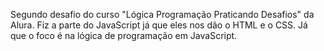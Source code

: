 Segundo desafio do curso "Lógica Programação Praticando Desafios" da Alura. Fiz a parte do JavaScript já que eles nos dão o HTML e o CSS. Já que o foco é na lógica de programação em JavaScript.
